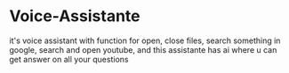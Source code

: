 # Voice-Assistante
 it's voice assistant with function for open, close files, search something in google, search and open youtube, and this assistante has ai where u can get answer on all your questions
